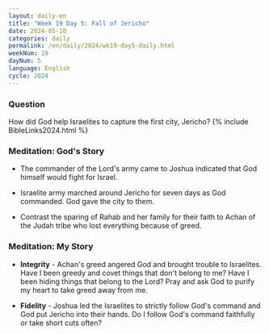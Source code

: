 ```yaml
---
layout: daily-en
title: "Week 19 Day 5: Fall of Jericho"
date: 2024-05-10
categories: daily
permalink: /en/daily/2024/wk19-day5-daily.html
weekNum: 19
dayNum: 5
language: English
cycle: 2024
---
```

### Question     
How did God help Israelites to capture the first city, Jericho?
{% include BibleLinks2024.html %} 

### Meditation: God's Story   
+ The commander of the Lord's army came to Joshua indicated that God himself would fight for Israel. 

+ Israelite army marched around Jericho for seven days as God commanded. God gave the city to them. 

+ Contrast the sparing of Rahab and her family for their faith to Achan of the Judah tribe who lost everything because of greed. 

### Meditation: My Story   
+ **Integrity** - Achan's greed angered God and brought trouble to Israelites. Have I been greedy and covet things that don't belong to me? Have I been hiding things that belong to the Lord? Pray and ask God to purify my heart to take greed away from me. 

+ **Fidelity** - Joshua led the Israelites to strictly follow God's command and God put Jericho into their hands. Do I follow God's command faithfully or take short cuts often? 
